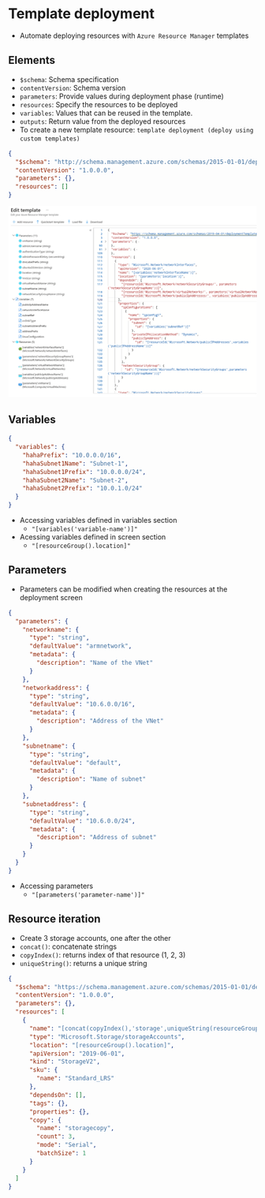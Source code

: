 # Template deployment

- Automate deploying resources with `Azure Resource Manager` templates

## Elements

- `$schema`: Schema specification
- `contentVersion`: Schema version
- `parameters`: Provide values during deployment phase (runtime)
- `resources`: Specify the resources to be deployed
- `variables`: Values that can be reused in the template.
- `outputs`: Return value from the deployed resources
- To create a new template resource: `template deployment (deploy using custom templates)`

```json
{
  "$schema": "http://schema.management.azure.com/schemas/2015-01-01/deploymentTemplate.json#",
  "contentVersion": "1.0.0.0",
  "parameters": {},
  "resources": []
}
```

![ARM Template](../images/arm-template.png)

## Variables

```json
{
  "variables": {
    "hahaPrefix": "10.0.0.0/16",
    "hahaSubnet1Name": "Subnet-1",
    "hahaSubnet1Prefix": "10.0.0.0/24",
    "hahaSubnet2Name": "Subnet-2",
    "hahaSubnet2Prefix": "10.0.1.0/24"
  }
}
```

- Accessing variables defined in variables section
  - `"[variables('variable-name')]"`
- Acessing variables defined in screen section
  - `"[resourceGroup().location]"`

## Parameters

- Parameters can be modified when creating the resources at the deployment screen

```json
{
  "parameters": {
    "networkname": {
      "type": "string",
      "defaultValue": "armnetwork",
      "metadata": {
        "description": "Name of the VNet"
      }
    },
    "networkaddress": {
      "type": "string",
      "defaultValue": "10.6.0.0/16",
      "metadata": {
        "description": "Address of the VNet"
      }
    },
    "subnetname": {
      "type": "string",
      "defaultValue": "default",
      "metadata": {
        "description": "Name of subnet"
      }
    },
    "subnetaddress": {
      "type": "string",
      "defaultValue": "10.6.0.0/24",
      "metadata": {
        "description": "Address of subnet"
      }
    }
  }
}
```

- Accessing parameters
  - `"[parameters('parameter-name')]"`

## Resource iteration

- Create 3 storage accounts, one after the other
- `concat()`: concatenate strings
- `copyIndex()`: returns index of that resource (1, 2, 3)
- `uniqueString()`: returns a unique string

```json
{
  "$schema": "https://schema.management.azure.com/schemas/2015-01-01/deploymentTemplate.json#",
  "contentVersion": "1.0.0.0",
  "parameters": {},
  "resources": [
    {
      "name": "[concat(copyIndex(),'storage',uniqueString(resourceGroup().id))]",
      "type": "Microsoft.Storage/storageAccounts",
      "location": "[resourceGroup().location]",
      "apiVersion": "2019-06-01",
      "kind": "StorageV2",
      "sku": {
        "name": "Standard_LRS"
      },
      "dependsOn": [],
      "tags": {},
      "properties": {},
      "copy": {
        "name": "storagecopy",
        "count": 3,
        "mode": "Serial",
        "batchSize": 1
      }
    }
  ]
}
```
